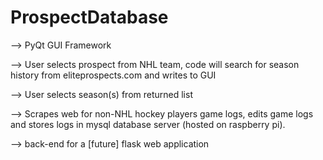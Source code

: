 # ProspectDatabase
--> PyQt GUI Framework

--> User selects prospect from NHL team, code will search for season history from eliteprospects.com and writes to GUI

--> User selects season(s) from returned list

--> Scrapes web for non-NHL hockey players game logs, edits game logs and stores logs in mysql database server (hosted on raspberry pi).

--> back-end for a [future] flask web application
